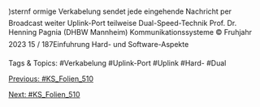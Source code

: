 )sternf ormige Verkabelung
sendet jede eingehende Nachricht per Broadcast weiter
Uplink-Port
teilweise Dual-Speed-Technik
Prof. Dr. Henning Pagnia (DHBW Mannheim) Kommunikationssysteme © Fruhjahr 2023 15 / 187Einfuhrung Hard- und Software-Aspekte

   Tags & Topics:
   #Verkabelung
   #Uplink-Port
   #Uplink
   #Hard-
   #Dual

[Previous: #KS_Folien_510](KS_Folien_510.md)

[Next: #KS_Folien_510](KS_Folien_510.md)